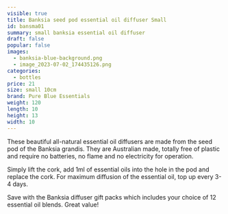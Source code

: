```yaml
---
visible: true
title: Banksia seed pod essential oil diffuser Small
id: bansma01
summary: small banksia essential oil diffuser
draft: false
popular: false
images:
  - banksia-blue-background.png
  - image_2023-07-02_174435126.png
categories:
  - bottles
price: 21
size: small 10cm
brand: Pure Blue Essentials
weight: 120
length: 10
height: 13
width: 10
---
```

T﻿hese beautiful all-natural essential oil diffusers are made from the seed pod of the Banksia grandis.  They are Australian made, totally free of plastic and require no batteries, no flame and no electricity for operation. 

S﻿imply lift the cork, add 1ml of essential oils into the hole in the pod and replace the cork.  For maximum diffusion of the essential oil, top up every 3-4 days.

S﻿ave with the Banksia diffuser gift packs which includes your choice of 12 essential oil blends.  Great value!